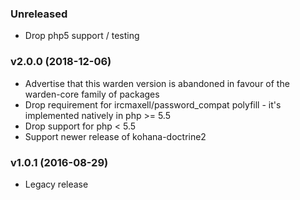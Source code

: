 ### Unreleased

* Drop php5 support / testing

### v2.0.0 (2018-12-06)

* Advertise that this warden version is abandoned in favour of the warden-core family of packages
* Drop requirement for ircmaxell/password_compat polyfill - it's implemented natively in php >= 5.5
* Drop support for php < 5.5
* Support newer release of kohana-doctrine2

### v1.0.1 (2016-08-29)

* Legacy release
